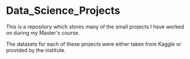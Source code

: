# Data_Science_Projects

This is a repository which stores many of the small projects I have worked on during my Master's course.

The datasets for each of these projects were either taken from Kaggle or provided by the institute. 
